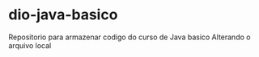 # dio-java-basico
Repositorio para armazenar codigo do curso de Java basico
Alterando o arquivo local
